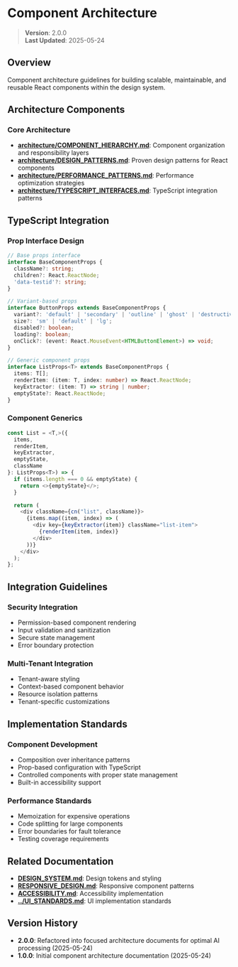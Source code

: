 
# Component Architecture

> **Version**: 2.0.0  
> **Last Updated**: 2025-05-24

## Overview

Component architecture guidelines for building scalable, maintainable, and reusable React components within the design system.

## Architecture Components

### Core Architecture
- **[architecture/COMPONENT_HIERARCHY.md](architecture/COMPONENT_HIERARCHY.md)**: Component organization and responsibility layers
- **[architecture/DESIGN_PATTERNS.md](architecture/DESIGN_PATTERNS.md)**: Proven design patterns for React components
- **[architecture/PERFORMANCE_PATTERNS.md](architecture/PERFORMANCE_PATTERNS.md)**: Performance optimization strategies
- **[architecture/TYPESCRIPT_INTERFACES.md](architecture/TYPESCRIPT_INTERFACES.md)**: TypeScript integration patterns

## TypeScript Integration

### Prop Interface Design
```typescript
// Base props interface
interface BaseComponentProps {
  className?: string;
  children?: React.ReactNode;
  'data-testid'?: string;
}

// Variant-based props
interface ButtonProps extends BaseComponentProps {
  variant?: 'default' | 'secondary' | 'outline' | 'ghost' | 'destructive';
  size?: 'sm' | 'default' | 'lg';
  disabled?: boolean;
  loading?: boolean;
  onClick?: (event: React.MouseEvent<HTMLButtonElement>) => void;
}

// Generic component props
interface ListProps<T> extends BaseComponentProps {
  items: T[];
  renderItem: (item: T, index: number) => React.ReactNode;
  keyExtractor: (item: T) => string | number;
  emptyState?: React.ReactNode;
}
```

### Component Generics
```typescript
const List = <T,>({ 
  items, 
  renderItem, 
  keyExtractor, 
  emptyState,
  className 
}: ListProps<T>) => {
  if (items.length === 0 && emptyState) {
    return <>{emptyState}</>;
  }

  return (
    <div className={cn("list", className)}>
      {items.map((item, index) => (
        <div key={keyExtractor(item)} className="list-item">
          {renderItem(item, index)}
        </div>
      ))}
    </div>
  );
};
```

## Integration Guidelines

### Security Integration
- Permission-based component rendering
- Input validation and sanitization
- Secure state management
- Error boundary protection

### Multi-Tenant Integration
- Tenant-aware styling
- Context-based component behavior
- Resource isolation patterns
- Tenant-specific customizations

## Implementation Standards

### Component Development
- Composition over inheritance patterns
- Prop-based configuration with TypeScript
- Controlled components with proper state management
- Built-in accessibility support

### Performance Standards
- Memoization for expensive operations
- Code splitting for large components
- Error boundaries for fault tolerance
- Testing coverage requirements

## Related Documentation

- **[DESIGN_SYSTEM.md](DESIGN_SYSTEM.md)**: Design tokens and styling
- **[RESPONSIVE_DESIGN.md](RESPONSIVE_DESIGN.md)**: Responsive component patterns
- **[ACCESSIBILITY.md](ACCESSIBILITY.md)**: Accessibility implementation
- **[../UI_STANDARDS.md](../UI_STANDARDS.md)**: UI implementation standards

## Version History

- **2.0.0**: Refactored into focused architecture documents for optimal AI processing (2025-05-24)
- **1.0.0**: Initial component architecture documentation (2025-05-24)
